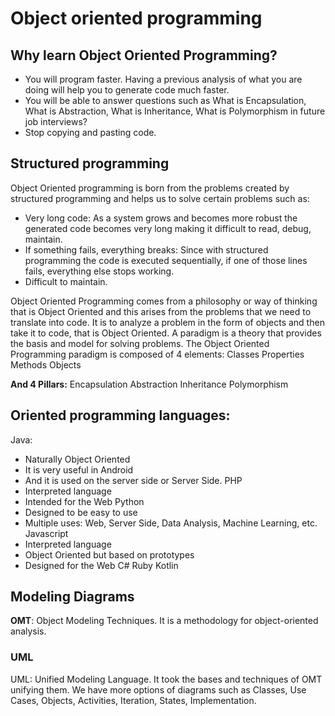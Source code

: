 # Object oriented programming
## Why learn Object Oriented Programming?
- You will program faster. Having a previous analysis of what you are doing will help you to generate code much faster.
- You will be able to answer questions such as What is Encapsulation, What is Abstraction, What is Inheritance, What is Polymorphism in future job interviews?
- Stop copying and pasting code.

## Structured programming
Object Oriented programming is born from the problems created by structured programming and helps us to solve certain problems such as:
- Very long code: As a system grows and becomes more robust the generated code becomes very long making it difficult to read, debug, maintain.
- If something fails, everything breaks: Since with structured programming the code is executed sequentially, if one of those lines fails, everything else stops working.
- Difficult to maintain.


Object Oriented Programming comes from a philosophy or way of thinking that is Object Oriented and this arises from the problems that we need to translate into code.
It is to analyze a problem in the form of objects and then take it to code, that is Object Oriented.
A paradigm is a theory that provides the basis and model for solving problems. The Object Oriented Programming paradigm is composed of 4 elements:
Classes
Properties
Methods
Objects

**And 4 Pillars:**
Encapsulation
Abstraction
Inheritance
Polymorphism

## Oriented programming languages:
Java:
- Naturally Object Oriented
- It is very useful in Android
- And it is used on the server side or Server Side.
PHP
- Interpreted language
- Intended for the Web
Python
- Designed to be easy to use
- Multiple uses: Web, Server Side, Data Analysis, Machine Learning, etc.
Javascript
- Interpreted language
- Object Oriented but based on prototypes
- Designed for the Web
C#
Ruby
Kotlin

## Modeling Diagrams
**OMT**: Object Modeling Techniques. It is a methodology for object-oriented analysis.
### UML
UML: Unified Modeling Language. It took the bases and techniques of OMT unifying them. We have more options of diagrams such as Classes, Use Cases, Objects, Activities, Iteration, States, Implementation.
